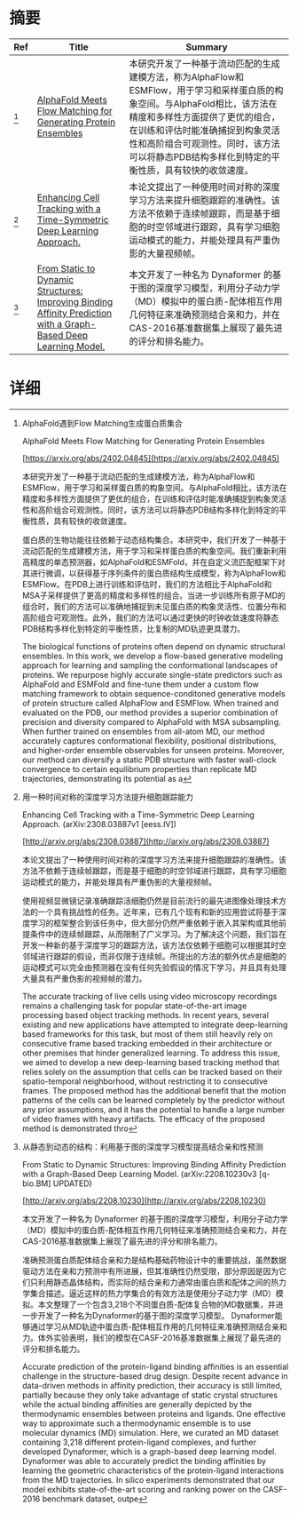 # 摘要

| Ref | Title | Summary |
| --- | --- | --- |
| [^1] | [AlphaFold Meets Flow Matching for Generating Protein Ensembles](https://arxiv.org/abs/2402.04845) | 本研究开发了一种基于流动匹配的生成建模方法，称为AlphaFlow和ESMFlow，用于学习和采样蛋白质的构象空间。与AlphaFold相比，该方法在精度和多样性方面提供了更优的组合，在训练和评估时能准确捕捉到构象灵活性和高阶组合可观测性。同时，该方法可以将静态PDB结构多样化到特定的平衡性质，具有较快的收敛速度。 |
| [^2] | [Enhancing Cell Tracking with a Time-Symmetric Deep Learning Approach.](http://arxiv.org/abs/2308.03887) | 本论文提出了一种使用时间对称的深度学习方法来提升细胞跟踪的准确性。该方法不依赖于连续帧跟踪，而是基于细胞的时空邻域进行跟踪，具有学习细胞运动模式的能力，并能处理具有严重伪影的大量视频帧。 |
| [^3] | [From Static to Dynamic Structures: Improving Binding Affinity Prediction with a Graph-Based Deep Learning Model.](http://arxiv.org/abs/2208.10230) | 本文开发了一种名为 Dynaformer 的基于图的深度学习模型，利用分子动力学（MD）模拟中的蛋白质-配体相互作用几何特征来准确预测结合亲和力，并在CAS-2016基准数据集上展现了最先进的评分和排名能力。 |

# 详细

[^1]: AlphaFold遇到Flow Matching生成蛋白质集合

    AlphaFold Meets Flow Matching for Generating Protein Ensembles

    [https://arxiv.org/abs/2402.04845](https://arxiv.org/abs/2402.04845)

    本研究开发了一种基于流动匹配的生成建模方法，称为AlphaFlow和ESMFlow，用于学习和采样蛋白质的构象空间。与AlphaFold相比，该方法在精度和多样性方面提供了更优的组合，在训练和评估时能准确捕捉到构象灵活性和高阶组合可观测性。同时，该方法可以将静态PDB结构多样化到特定的平衡性质，具有较快的收敛速度。

    

    蛋白质的生物功能往往依赖于动态结构集合。本研究中，我们开发了一种基于流动匹配的生成建模方法，用于学习和采样蛋白质的构象空间。我们重新利用高精度的单态预测器，如AlphaFold和ESMFold，并在自定义流匹配框架下对其进行微调，以获得基于序列条件的蛋白质结构生成模型，称为AlphaFlow和ESMFlow。在PDB上进行训练和评估时，我们的方法相比于AlphaFold和MSA子采样提供了更高的精度和多样性的组合。当进一步训练所有原子MD的组合时，我们的方法可以准确地捕捉到未见蛋白质的构象灵活性、位置分布和高阶组合可观测性。此外，我们的方法可以通过更快的时钟收敛速度将静态PDB结构多样化到特定的平衡性质，比复制的MD轨迹更具潜力。

    The biological functions of proteins often depend on dynamic structural ensembles. In this work, we develop a flow-based generative modeling approach for learning and sampling the conformational landscapes of proteins. We repurpose highly accurate single-state predictors such as AlphaFold and ESMFold and fine-tune them under a custom flow matching framework to obtain sequence-conditoned generative models of protein structure called AlphaFlow and ESMFlow. When trained and evaluated on the PDB, our method provides a superior combination of precision and diversity compared to AlphaFold with MSA subsampling. When further trained on ensembles from all-atom MD, our method accurately captures conformational flexibility, positional distributions, and higher-order ensemble observables for unseen proteins. Moreover, our method can diversify a static PDB structure with faster wall-clock convergence to certain equilibrium properties than replicate MD trajectories, demonstrating its potential as a 
    
[^2]: 用一种时间对称的深度学习方法提升细胞跟踪能力

    Enhancing Cell Tracking with a Time-Symmetric Deep Learning Approach. (arXiv:2308.03887v1 [eess.IV])

    [http://arxiv.org/abs/2308.03887](http://arxiv.org/abs/2308.03887)

    本论文提出了一种使用时间对称的深度学习方法来提升细胞跟踪的准确性。该方法不依赖于连续帧跟踪，而是基于细胞的时空邻域进行跟踪，具有学习细胞运动模式的能力，并能处理具有严重伪影的大量视频帧。

    

    使用视频显微镜记录准确跟踪活细胞仍然是目前流行的最先进图像处理技术方法的一个具有挑战性的任务。近年来，已有几个现有和新的应用尝试将基于深度学习的框架整合到该任务中，但大部分仍然严重依赖于嵌入其架构或其他前提条件中的连续帧跟踪，从而限制了广义学习。为了解决这个问题，我们旨在开发一种新的基于深度学习的跟踪方法，该方法仅依赖于细胞可以根据其时空邻域进行跟踪的假设，而非仅限于连续帧。所提出的方法的额外优点是细胞的运动模式可以完全由预测器在没有任何先验假设的情况下学习，并且具有处理大量具有严重伪影的视频帧的潜力。

    The accurate tracking of live cells using video microscopy recordings remains a challenging task for popular state-of-the-art image processing based object tracking methods. In recent years, several existing and new applications have attempted to integrate deep-learning based frameworks for this task, but most of them still heavily rely on consecutive frame based tracking embedded in their architecture or other premises that hinder generalized learning. To address this issue, we aimed to develop a new deep-learning based tracking method that relies solely on the assumption that cells can be tracked based on their spatio-temporal neighborhood, without restricting it to consecutive frames. The proposed method has the additional benefit that the motion patterns of the cells can be learned completely by the predictor without any prior assumptions, and it has the potential to handle a large number of video frames with heavy artifacts. The efficacy of the proposed method is demonstrated thro
    
[^3]: 从静态到动态的结构：利用基于图的深度学习模型提高结合亲和性预测

    From Static to Dynamic Structures: Improving Binding Affinity Prediction with a Graph-Based Deep Learning Model. (arXiv:2208.10230v3 [q-bio.BM] UPDATED)

    [http://arxiv.org/abs/2208.10230](http://arxiv.org/abs/2208.10230)

    本文开发了一种名为 Dynaformer 的基于图的深度学习模型，利用分子动力学（MD）模拟中的蛋白质-配体相互作用几何特征来准确预测结合亲和力，并在CAS-2016基准数据集上展现了最先进的评分和排名能力。

    

    准确预测蛋白质配体结合亲和力是结构基础药物设计中的重要挑战，虽然数据驱动方法在亲和力预测中有所进展，但其准确性仍然受限，部分原因是因为它们只利用静态晶体结构，而实际的结合亲和力通常由蛋白质和配体之间的热力学集合描述。逼近这样的热力学集合的有效方法是使用分子动力学（MD）模拟。本文整理了一个包含3,218个不同蛋白质-配体复合物的MD数据集，并进一步开发了一种名为Dynaformer的基于图的深度学习模型。 Dynaformer能够通过学习从MD轨迹中蛋白质-配体相互作用的几何特征来准确预测结合亲和力。体外实验表明，我们的模型在CASF-2016基准数据集上展现了最先进的评分和排名能力。

    Accurate prediction of the protein-ligand binding affinities is an essential challenge in the structure-based drug design. Despite recent advance in data-driven methods in affinity prediction, their accuracy is still limited, partially because they only take advantage of static crystal structures while the actual binding affinities are generally depicted by the thermodynamic ensembles between proteins and ligands. One effective way to approximate such a thermodynamic ensemble is to use molecular dynamics (MD) simulation. Here, we curated an MD dataset containing 3,218 different protein-ligand complexes, and further developed Dynaformer, which is a graph-based deep learning model. Dynaformer was able to accurately predict the binding affinities by learning the geometric characteristics of the protein-ligand interactions from the MD trajectories. In silico experiments demonstrated that our model exhibits state-of-the-art scoring and ranking power on the CASF-2016 benchmark dataset, outpe
    

